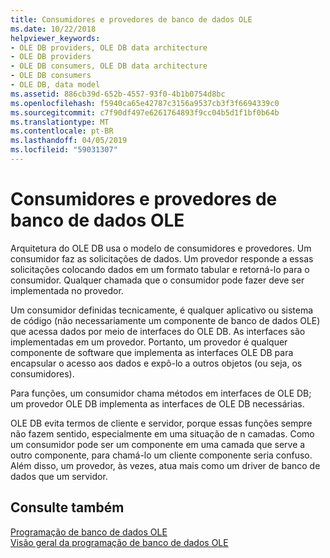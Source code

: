 ```yaml
---
title: Consumidores e provedores de banco de dados OLE
ms.date: 10/22/2018
helpviewer_keywords:
- OLE DB providers, OLE DB data architecture
- OLE DB providers
- OLE DB consumers, OLE DB data architecture
- OLE DB consumers
- OLE DB, data model
ms.assetid: 886cb39d-652b-4557-93f0-4b1b0754d8bc
ms.openlocfilehash: f5940ca65e42787c3156a9537cb3f3f6694339c0
ms.sourcegitcommit: c7f90df497e6261764893f9cc04b5d1f1bf0b64b
ms.translationtype: MT
ms.contentlocale: pt-BR
ms.lasthandoff: 04/05/2019
ms.locfileid: "59031307"
---
```

# <a name="ole-db-consumers-and-providers"></a>Consumidores e provedores de banco de dados OLE

Arquitetura do OLE DB usa o modelo de consumidores e provedores. Um consumidor faz as solicitações de dados. Um provedor responde a essas solicitações colocando dados em um formato tabular e retorná-lo para o consumidor. Qualquer chamada que o consumidor pode fazer deve ser implementada no provedor.

Um consumidor definidas tecnicamente, é qualquer aplicativo ou sistema de código (não necessariamente um componente de banco de dados OLE) que acessa dados por meio de interfaces do OLE DB. As interfaces são implementadas em um provedor. Portanto, um provedor é qualquer componente de software que implementa as interfaces OLE DB para encapsular o acesso aos dados e expô-lo a outros objetos (ou seja, os consumidores).

Para funções, um consumidor chama métodos em interfaces de OLE DB; um provedor OLE DB implementa as interfaces de OLE DB necessárias.

OLE DB evita termos de cliente e servidor, porque essas funções sempre não fazem sentido, especialmente em uma situação de n camadas. Como um consumidor pode ser um componente em uma camada que serve a outro componente, para chamá-lo um cliente componente seria confuso. Além disso, um provedor, às vezes, atua mais como um driver de banco de dados que um servidor.

## <a name="see-also"></a>Consulte também

[Programação de banco de dados OLE](../../data/oledb/ole-db-programming.md)<br/>
[Visão geral da programação de banco de dados OLE](../../data/oledb/ole-db-programming-overview.md)